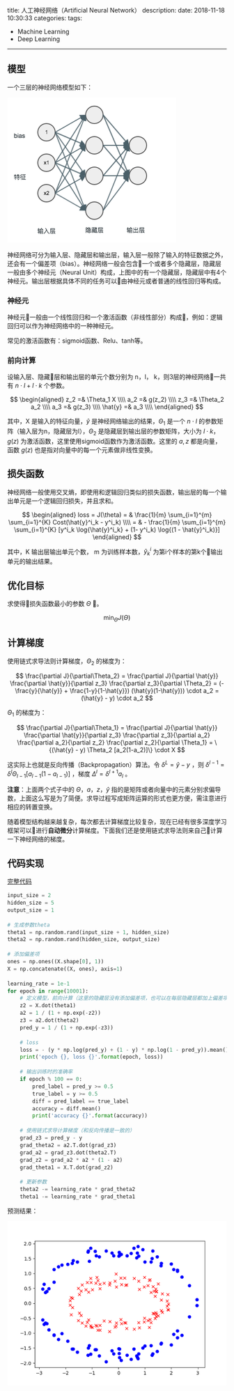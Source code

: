
title: 人工神经网络（Artificial Neural Network）
description: 
date: 2018-11-18 10:30:33
categories: 
tags:
  - Machine Learning
  - Deep Learning
---

## 模型

一个三层的神经网络模型如下：

![nn model](/resource/images/nn.png)

<!--more-->

神经网络可分为输入层、隐藏层和输出层，输入层一般除了输入的特征数据之外，还会有一个偏差项（bias）。神经网络一般会包含一个或者多个隐藏层，隐藏层一般由多个神经元（Neural Unit）构成，上图中的有一个隐藏层，隐藏层中有4个神经元。输出层根据具体不同的任务可以由神经元或者普通的线性回归等构成。

### 神经元

神经元一般由一个线性回归和一个激活函数（非线性部分）构成，例如：逻辑回归可以作为神经网络中的一种神经元。

常见的激活函数有：sigmoid函数、Relu、tanh等。

### 前向计算

设输入层、隐藏层和输出层的单元个数分别为 n，l， k，则3层的神经网络一共有 $n \cdot l + l \cdot k$ 个参数。

$$
\begin{aligned}
z_2 =& \Theta_1 X \\\\
a_2 =& g(z_2) \\\\
z_3 =& \Theta_2 a_2 \\\\
a_3 =& g(z_3) \\\\
\hat{y} =& a_3 \\\\
\end{aligned}
$$

其中，X 是输入的特征向量，$\hat{y}$ 是神经网络输出的结果，$\Theta_1$ 是一个 $n \cdot l$ 的参数矩阵（输入层为n，隐藏层为l），$\Theta_2$ 是隐藏层到输出层的参数矩阵，大小为 $l \cdot k$，$g(z)$ 为激活函数，这里使用sigmoid函数作为激活函数。这里的 $a, z$ 都是向量，函数 $g(z)$ 也是指对向量中的每一个元素做非线性变换。

## 损失函数

神经网络一般使用交叉熵，即使用和逻辑回归类似的损失函数，输出层的每一个输出单元是一个逻辑回归损失，并且求和。

$$
\begin{aligned}
loss =  J(\theta) = & \frac{1}{m} \sum_{i=1}^{m} \sum_{i=1}^{K} Cost(\hat{y}^i_k - y^i_k) \\\\
= & -  \frac{1}{m} \sum_{i=1}^{m} \sum_{i=1}^{K} [y^i_k \log{\hat{y}^i_k} + (1- y^i_k) \log{(1 - \hat{y}^i_k)}]
\end{aligned}
$$

其中，K 输出层输出单元个数， m 为训练样本数，$\hat{y}^i_k$ 为第i个样本的第k个输出单元的输出结果。

## 优化目标

求使得损失函数最小的参数 ${\Theta}$ 。

$$\min_{\Theta} J(\Theta)$$

## 计算梯度

使用链式求导法则计算梯度，$\Theta_2$ 的梯度为：

$$
\frac{\partial J}{\partial\Theta_2} = \frac{\partial J}{\partial \hat{y}} \frac{\partial \hat{y}}{\partial z_3}   \frac{\partial z_3}{\partial \Theta_2} = (-\frac{y}{\hat{y}} + \frac{1-y}{1-\hat{y}}) (\hat{y}(1-\hat{y})) \cdot a_2 = (\hat{y} - y) \cdot a_2
$$

$\Theta_1$ 的梯度为：

$$
\frac{\partial J}{\partial\Theta_1} = \frac{\partial J}{\partial \hat{y}}   \frac{\partial \hat{y}}{\partial z_3}   \frac{\partial z_3}{\partial a_2}    \frac{\partial a_2}{\partial z_2}  \frac{\partial z_2}{\partial \Theta_1} = \{(\hat{y} - y) \Theta_2 [a_2(1-a_2)]\} \cdot X
$$

这实际上也就是反向传播（Backpropagation）算法。令 $\delta^L = \hat{y} - y$ ，则 $\delta^{l-1} = \delta^l \Theta_{l-1} [a_{l-1}(1-a_{l-1})]$ ，梯度 $\Delta^l = \delta^{l+1} a_l$ 。

**注意**：上面两个式子中的 $\Theta， a，z， \hat{y}$ 指的是矩阵或者向量中的元素分别求偏导数，上面这么写是为了简便。求导过程写成矩阵运算的形式也更方便，需注意进行相应的转置变换。

随着模型结构越来越复杂，每次都去计算梯度比较复杂，现在已经有很多深度学习框架可以进行**自动微分**计算梯度。下面我们还是使用链式求导法则来自己计算一下神经网络的梯度。

## 代码实现
[完整代码](https://github.com/hf136/models/blob/master/ArtificialNeuralNetwork/raw_neural_network.py)

``` python
input_size = 2
hidden_size = 5
output_size = 1

# 生成参数theta
theta1 = np.random.rand(input_size + 1, hidden_size)
theta2 = np.random.rand(hidden_size, output_size)

# 添加偏差项
ones = np.ones((X.shape[0], 1))
X = np.concatenate((X, ones), axis=1)

learning_rate = 1e-1
for epoch in range(10001):
    # 定义模型，前向计算（这里的隐藏层没有添加偏差项，也可以在每层隐藏层都加上偏差项）
    z2 = X.dot(theta1)
    a2 = 1 / (1 + np.exp(-z2))
    z3 = a2.dot(theta2)
    pred_y = 1 / (1 + np.exp(-z3))

    # loss
    loss = - (y * np.log(pred_y) + (1 - y) * np.log(1 - pred_y)).mean()
    print('epoch {}, loss {}'.format(epoch, loss))

    # 输出训练时的准确率
    if epoch % 100 == 0:
        pred_label = pred_y >= 0.5
        true_label = y >= 0.5
        diff = pred_label == true_label
        accuracy = diff.mean()
        print('accuracy {}'.format(accuracy))

    # 使用链式求导计算梯度（和反向传播是一致的）
    grad_z3 = pred_y - y
    grad_theta2 = a2.T.dot(grad_z3)
    grad_a2 = grad_z3.dot(theta2.T)
    grad_z2 = grad_a2 * a2 * (1 - a2)
    grad_theta1 = X.T.dot(grad_z2)

    # 更新参数
    theta2 -= learning_rate * grad_theta2
    theta1 -= learning_rate * grad_theta1
```

预测结果：

![lr res](https://github.com/hf136/models/raw/master/docs/images/ann_res.png)